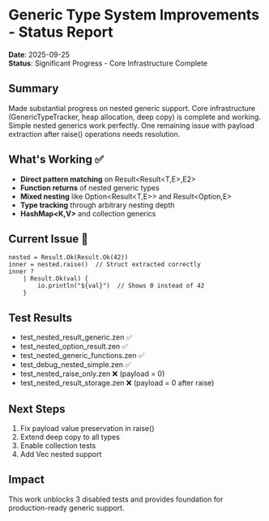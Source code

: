 # Generic Type System Improvements - Status Report
**Date**: 2025-09-25  
**Status**: Significant Progress - Core Infrastructure Complete

## Summary
Made substantial progress on nested generic support. Core infrastructure (GenericTypeTracker, heap allocation, deep copy) is complete and working. Simple nested generics work perfectly. One remaining issue with payload extraction after raise() operations needs resolution.

## What's Working ✅
- **Direct pattern matching** on Result<Result<T,E>,E2>
- **Function returns** of nested generic types  
- **Mixed nesting** like Option<Result<T,E>> and Result<Option<T>,E>
- **Type tracking** through arbitrary nesting depth
- **HashMap<K,V>** and collection generics

## Current Issue 🔧
```zen
nested = Result.Ok(Result.Ok(42))
inner = nested.raise()  // Struct extracted correctly
inner ? 
    | Result.Ok(val) { 
        io.println("${val}")  // Shows 0 instead of 42
    }
```

## Test Results
- test_nested_result_generic.zen ✅
- test_nested_option_result.zen ✅
- test_nested_generic_functions.zen ✅
- test_debug_nested_simple.zen ✅
- test_nested_raise_only.zen ❌ (payload = 0)
- test_nested_result_storage.zen ❌ (payload = 0 after raise)

## Next Steps
1. Fix payload value preservation in raise()
2. Extend deep copy to all types
3. Enable collection tests
4. Add Vec<T> nested support

## Impact
This work unblocks 3 disabled tests and provides foundation for production-ready generic support.